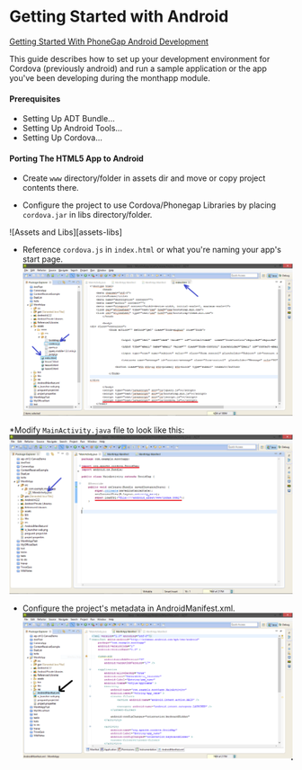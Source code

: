 Getting Started with Android
============================

[Getting Started With PhoneGap Android Development][1]

This guide describes how to set up your development environment for Cordova (previously android) and run a sample application or the app you've been developing during the monthapp module.

#### Prerequisites

* Setting Up ADT Bundle...
* Setting Up Android Tools...
* Setting Up Cordova...

#### Porting The HTML5 App to Android

* Create `www` directory/folder in assets dir and move or copy project contents there.

* Configure the project to use Cordova/Phonegap Libraries by placing `cordova.jar` in libs directory/folder.

![Assets and Libs][assets-libs]

* Reference `cordova.js` in `index.html` or what you're naming your app's start page.
![Cordova.js][cordova-js]

*Modify `MainActivity.java` file to look like this:
![MainActivity.java][mainactivity-java]

* Configure the project's metadata in AndroidManifest.xml.
![AndroidManifest.xml][manifest-xml]


[1]: http://www.adobe.com/devnet/html5/articles/getting-started-with-phonegap-in-eclipse-for-android.html

[assets-lib]: https://github.com/jeffgodwyll/MonthApp/blob/master/week4/%5Bimgs%5Dandroid_phonegap/assest-libs.PNG "Assets and Libs"
[cordova-js]: https://github.com/jeffgodwyll/MonthApp/blob/master/week4/%5Bimgs%5Dandroid_phonegap/cordova-js.png "Cordova.js"
[manifest-xml]: https://github.com/jeffgodwyll/MonthApp/blob/master/week4/%5Bimgs%5Dandroid_phonegap/manifest-xml.png "AndroidManifest.xml"
[mainactivity-java]: https://github.com/jeffgodwyll/MonthApp/blob/master/week4/%5Bimgs%5Dandroid_phonegap/mainactivity-java.png "MainActivity.java"